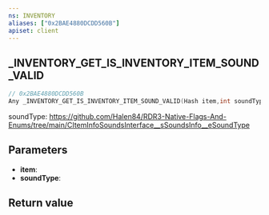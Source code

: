 ```yaml
---
ns: INVENTORY
aliases: ["0x2BAE4880DCDD560B"]
apiset: client
---
```

## _INVENTORY_GET_IS_INVENTORY_ITEM_SOUND_VALID

```c
// 0x2BAE4880DCDD560B
Any _INVENTORY_GET_IS_INVENTORY_ITEM_SOUND_VALID(Hash item,int soundType);
```

soundType: https://github.com/Halen84/RDR3-Native-Flags-And-Enums/tree/main/CItemInfoSoundsInterface__sSoundsInfo__eSoundType

## Parameters
* **item**:
* **soundType**:

## Return value

